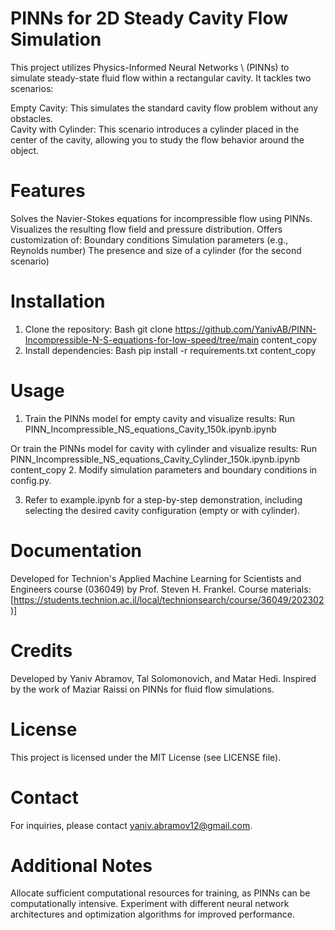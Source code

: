 # PINNs for 2D Steady Cavity Flow Simulation

This project utilizes Physics-Informed Neural Networks \ (PINNs) to simulate steady-state fluid flow within a rectangular cavity. It tackles two scenarios:

Empty Cavity: This simulates the standard cavity flow problem without any obstacles. \
Cavity with Cylinder: This scenario introduces a cylinder placed in the center of the cavity, allowing you to study the flow behavior around the object.
# Features

Solves the Navier-Stokes equations for incompressible flow using PINNs.
Visualizes the resulting flow field and pressure distribution.
Offers customization of:
Boundary conditions
Simulation parameters (e.g., Reynolds number)
The presence and size of a cylinder (for the second scenario)
# Installation

1. Clone the repository:
Bash
git clone https://github.com/YanivAB/PINN-Incompressible-N-S-equations-for-low-speed/tree/main
content_copy
2. Install dependencies:
Bash
pip install -r requirements.txt
content_copy
# Usage

1. Train the PINNs model for empty cavity and visualize results:
Run PINN_Incompressible_NS_equations_Cavity_150k.ipynb.ipynb

Or train the PINNs model for cavity with cylinder and visualize results:
Run PINN_Incompressible_NS_equations_Cavity_Cylinder_150k.ipynb.ipynb
content_copy
2. Modify simulation parameters and boundary conditions in config.py.

3. Refer to example.ipynb for a step-by-step demonstration, including selecting the desired cavity configuration (empty or with cylinder).

# Documentation

Developed for Technion's Applied Machine Learning for Scientists and Engineers course (036049) by Prof. Steven H. Frankel.
Course materials: [https://students.technion.ac.il/local/technionsearch/course/36049/202302)]
# Credits

Developed by Yaniv Abramov, Tal Solomonovich, and Matar Hedi.
Inspired by the work of Maziar Raissi on PINNs for fluid flow simulations.
# License

This project is licensed under the MIT License (see LICENSE file).

# Contact

For inquiries, please contact yaniv.abramov12@gmail.com.

# Additional Notes

Allocate sufficient computational resources for training, as PINNs can be computationally intensive.
Experiment with different neural network architectures and optimization algorithms for improved performance.

